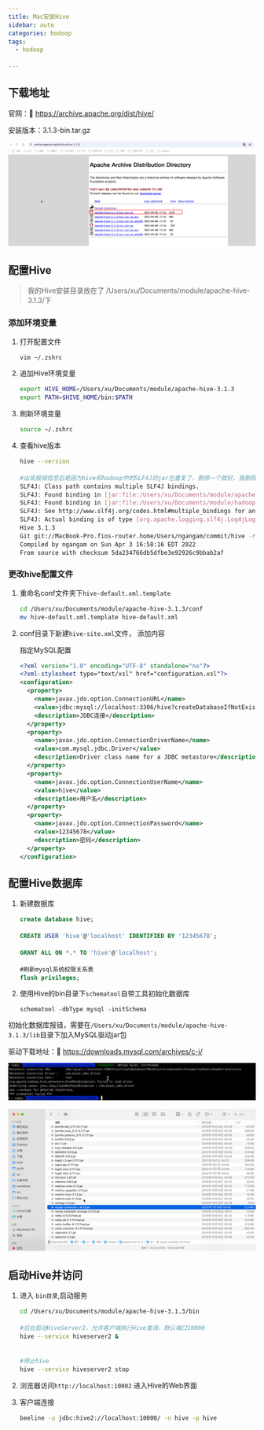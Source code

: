 ```yaml
---
title: Mac安装Hive
sidebar: auto
categories: hodoop
tags:
  - hodoop

---
```






## 下载地址

官网：:link:  https://archive.apache.org/dist/hive/

安装版本：3.1.3-bin.tar.gz

![image-20250108173800765](https://raw.githubusercontent.com/prank-xcw/images/master/imgs/202501081738448.png)







## 配置Hive

> 我的Hive安装目录放在了 /Users/xu/Documents/module/apache-hive-3.1.3/下

### 添加环境变量

1. 打开配置文件

   ```sh
   vim ~/.zshrc
   ```

   

2. 追加Hive环境变量

   ```sh
   export HIVE_HOME=/Users/xu/Documents/module/apache-hive-3.1.3
   export PATH=$HIVE_HOME/bin:$PATH
   ```

3. 刷新环境变量

   ```sh
   source ~/.zshrc
   ```

4. 查看hive版本

   ```sh
   hive --version
   
   #出现报错信息后是因为hive和hadoop中的SLF4J的jar包重复了，删除一个就好，我删除了hive中的jar
   SLF4J: Class path contains multiple SLF4J bindings.
   SLF4J: Found binding in [jar:file:/Users/xu/Documents/module/apache-hive-3.1.3/lib/log4j-slf4j-impl-2.17.1.jar!/org/slf4j/impl/StaticLoggerBinder.class]
   SLF4J: Found binding in [jar:file:/Users/xu/Documents/module/hadoop-3.4.1/share/hadoop/common/lib/slf4j-reload4j-1.7.36.jar!/org/slf4j/impl/StaticLoggerBinder.class]
   SLF4J: See http://www.slf4j.org/codes.html#multiple_bindings for an explanation.
   SLF4J: Actual binding is of type [org.apache.logging.slf4j.Log4jLoggerFactory]
   Hive 3.1.3
   Git git://MacBook-Pro.fios-router.home/Users/ngangam/commit/hive -r 4df4d75bf1e16fe0af75aad0b4179c34c07fc975
   Compiled by ngangam on Sun Apr 3 16:58:16 EDT 2022
   From source with checksum 5da234766db5dfbe3e92926c9bbab2af
   ```







### 更改hive配置文件

1. 重命名conf文件夹下`hive-default.xml.template`

   ```sh
   cd /Users/xu/Documents/module/apache-hive-3.1.3/conf
   mv hive-default.xml.template hive-default.xml
   ```

2. conf目录下新建`hive-site.xml`文件， 添加内容

   指定MySQL配置

   ```xml
   <?xml version="1.0" encoding="UTF-8" standalone="no"?>
   <?xml-stylesheet type="text/xsl" href="configuration.xsl"?>
   <configuration>
     <property>
       <name>javax.jdo.option.ConnectionURL</name>
       <value>jdbc:mysql://localhost:3306/hive?createDatabaseIfNotExist=true&amp;useSSL=false&amp;allowPublicKeyRetrieval=true</value>
       <description>JDBC连接</description>
     </property>
     <property>
       <name>javax.jdo.option.ConnectionDriverName</name>
       <value>com.mysql.jdbc.Driver</value>
       <description>Driver class name for a JDBC metastore</description>
     </property>
     <property>
       <name>javax.jdo.option.ConnectionUserName</name>
       <value>hive</value>
       <description>用户名</description>
     </property>
     <property>
       <name>javax.jdo.option.ConnectionPassword</name>
       <value>12345678</value>
       <description>密码</description>
     </property>
   </configuration>
   ```

   





## 配置Hive数据库

1. 新建数据库

   ```sql
   create database hive; 
   
   CREATE USER 'hive'@'localhost' IDENTIFIED BY '12345678'; 
   
   GRANT ALL ON *.* TO 'hive'@'localhost';
   
   #刷新mysql系统权限关系表
   flush privileges;
   
   ```

2. 使用Hive的bin目录下`schematool`自带工具初始化数据库

   ```Text
   schematool -dbType mysql -initSchema
   ```



初始化数据库报错，需要在`/Users/xu/Documents/module/apache-hive-3.1.3/lib`目录下加入MySQL驱动jar包

驱动下载地址：:link: https://downloads.mysql.com/archives/c-j/

![image-20250108185423103](https://raw.githubusercontent.com/prank-xcw/images/master/imgs/202501081854824.png)

![image-20250108185716013](https://raw.githubusercontent.com/prank-xcw/images/master/imgs/202501081857191.png)





## 启动Hive并访问

1. 进入 `bin目录`,启动服务

   ```sh
   cd /Users/xu/Documents/module/apache-hive-3.1.3/bin
   
   #后台启动HiveServer2，允许客户端执行Hive查询，默认端口10000
   hive --service hiveserver2 &
   
   
   #停止hive
   hive --service hiveserver2 stop
   ```

2. 浏览器访问`http://localhost:10002` 进入Hive的Web界面

3. 客户端连接

   ```sh
   beeline -u jdbc:hive2://localhost:10000/ -n hive -p hive
   ```

   







